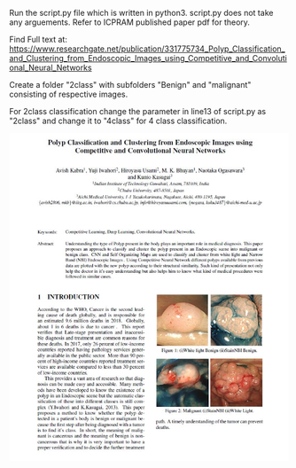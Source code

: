 Run the script.py file which is written in python3.
script.py does not take any arguements.
Refer to ICPRAM published paper pdf for theory.

Find Full text at:
https://www.researchgate.net/publication/331775734_Polyp_Classification_and_Clustering_from_Endoscopic_Images_using_Competitive_and_Convolutional_Neural_Networks

Create a folder "2class" with subfolders "Benign" and "malignant" consisting of respective images.

For 2class classification change the parameter in line13 of script.py as "2class" and change it to "4class" for 4 class classification.

<img src="RM/p1.JPG"  />
